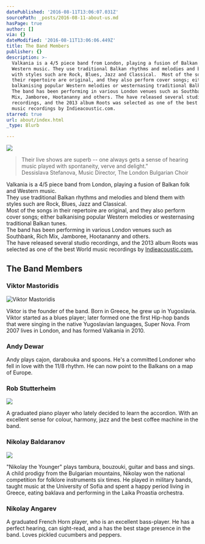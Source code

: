 ```yaml
---
datePublished: '2016-08-11T13:06:07.031Z'
sourcePath: _posts/2016-08-11-about-us.md
hasPage: true
author: []
via: {}
dateModified: '2016-08-11T13:06:06.449Z'
title: The Band Members
publisher: {}
description: >-
  Valkania is a 4/5 piece band from London, playing a fusion of Balkan folk and
  Western music. They use traditional Balkan rhythms and melodies and blend them
  with styles such are Rock, Blues, Jazz and Classical.  Most of the songs in
  their repertoire are original, and they also perform cover songs; either
  balkanising popular Western melodies or westernasing traditional Balkan tunes.
  The band has been performing in various London venues such as Southbank, Rich
  Mix, Jamboree, Hootananny and others. The have released several studio
  recordings, and the 2013 album Roots was selected as one of the best World
  music recordings by Indieacoustic.com.
starred: true
url: about/index.html
_type: Blurb

---
```

![](https://the-grid-user-content.s3-us-west-2.amazonaws.com/47bbcd09-8233-4514-8286-db9e58ef52dc.jpg)

> Their live shows are superb -- one always gets a sense of hearing music played with spontaneity, verve and delight."  
> Dessislava Stefanova, Music Director, The London Bulgarian Choir

Valkania is a 4/5 piece band from London, playing a fusion of Balkan folk and Western music.  
They use traditional Balkan rhythms and melodies and blend them with styles such are Rock, Blues, Jazz and Classical.   
Most of the songs in their repertoire are original, and they also perform cover songs; either balkanising popular Western melodies or westernasing traditional Balkan tunes.  
The band has been performing in various London venues such as Southbank, Rich Mix, Jamboree, Hootananny and others.  
The have released several studio recordings, and the 2013 album Roots was selected as one of the best World music recordings by [Indieacoustic.com.][0]

## The Band Members

### Viktor Mastoridis
![Viktor Mastoridis](https://the-grid-user-content.s3-us-west-2.amazonaws.com/d6c47dec-d21a-4e33-8e9d-4e3dbe77e35e.jpg)

Viktor is the founder of the band. Born in Greece, he grew up in Yugoslavia. Viktor started as a blues player; later formed one the first Hip-hop bands that were singing in the native Yugoslavian languages, Super Nova. From 2007 lives in London, and has formed Valkania in 2010\.

### Andy Dewar

Andy plays cajon, darabouka and spoons. He's a committed Londoner who fell in love with the 11/8 rhythm. He can now point to the Balkans on a map of Europe.

### Rob Stutterheim
![](https://the-grid-user-content.s3-us-west-2.amazonaws.com/709d688b-9b02-4aad-85d5-bf29193eee15.jpg)

A graduated piano player who lately decided to learn the accordion. With an excellent sense for colour, harmony, jazz and the best coffee machine in the band.

### Nikolay Baldaranov
![](https://the-grid-user-content.s3-us-west-2.amazonaws.com/17b017d9-a6a7-40ae-b29d-8aeca35f77d4.jpg)

"Nikolay the Younger" plays tambura, bouzouki, guitar and bass and sings. A child prodigy from the Bulgarian mountains, Nikolay won the national competition for folklore instruments six times. He played in military bands, taught music at the University of Sofia and spent a happy period living in Greece, eating baklava and performing in the Laika Proastia orchestra.

### Nikolay Angarev

A graduated French Horn player, who is an excellent bass-player. He has a perfect hearing, can sight-read, and a has the best stage presence in the band. Loves pickled cucumbers and peppers.

[0]: http://indieacoustic.com/ "IndieAcoustic"